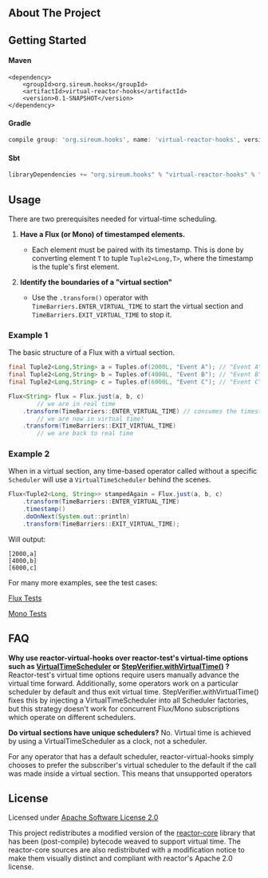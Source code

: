 <!-- ABOUT THE PROJECT -->
## About The Project

<!-- GETTING STARTED -->
## Getting Started

#### Maven
```maven
<dependency>
    <groupId>org.sireum.hooks</groupId>
    <artifactId>virtual-reactor-hooks</artifactId>
    <version>0.1-SNAPSHOT</version>
</dependency>
```

#### Gradle
```gradle
compile group: 'org.sireum.hooks', name: 'virtual-reactor-hooks', version: '0.1-SNAPSHOT'
```

#### Sbt
```sbt
libraryDependencies += "org.sireum.hooks" % "virtual-reactor-hooks" % "0.1-SNAPSHOT"
```

<!-- USAGE EXAMPLES -->
## Usage

There are two prerequisites needed for virtual-time scheduling.
1. **Have a Flux (or Mono) of timestamped elements.**
    * Each element must be paired with its timestamp. This is done by converting element `T` to tuple `Tuple2<Long,T>`, 
    where the timestamp is the tuple's first element.
    
2. **Identify the boundaries of a "virtual section"**
    * Use the `.transform()` operator with `TimeBarriers.ENTER_VIRTUAL_TIME` to start the virtual section and 
    `TimeBarriers.EXIT_VIRTUAL_TIME` to stop it.

### Example 1
The basic structure of a Flux with a virtual section.
```java
final Tuple2<Long,String> a = Tuples.of(2000L, "Event A"); // "Event A" occurs at 2 sec
final Tuple2<Long,String> b = Tuples.of(4000L, "Event B"); // "Event B" occurs at 4 sec
final Tuple2<Long,String> c = Tuples.of(6000L, "Event C"); // "Event C" occurs at 6 sec

Flux<String> flux = Flux.just(a, b, c)
        // we are in real time
    .transform(TimeBarriers::ENTER_VIRTUAL_TIME) // consumes the timestamps
        // we are now in virtual time!
    .transform(TimeBarriers::EXIT_VIRTUAL_TIME)
        // we are back to real time
```

### Example 2
When in a virtual section, any time-based operator called without a specific `Scheduler` will use a `VirtualTimeScheduler` behind the scenes.
```java
Flux<Tuple2<Long, String>> stampedAgain = Flux.just(a, b, c)
    .transform(TimeBarriers::ENTER_VIRTUAL_TIME)
    .timestamp()
    .doOnNext(System.out::println)
    .transform(TimeBarriers::EXIT_VIRTUAL_TIME);
```
Will output:
```
[2000,a]
[4000,b]
[6000,c]
```

For many more examples, see the test cases:

[Flux Tests](src/test/java/org/sireum/hooks/FluxHooksTest.java)

[Mono Tests](src/test/java/org/sireum/hooks/MonoHooksTest.java)

<!-- FAQ -->
## FAQ

**Why use reactor-virtual-hooks over reactor-test's virtual-time options such as
[VirtualTimeScheduler](https://projectreactor.io/docs/test/release/api/reactor/test/scheduler/VirtualTimeScheduler.html)
or
[StepVerifier.withVirtualTime()](https://projectreactor.io/docs/test/release/api/reactor/test/StepVerifier.html#withVirtualTime-java.util.function.Supplier-)
?**
Reactor-test's virtual time options require users manually advance the virtual time forward. Additionally, some
operators work on a particular scheduler by default and thus exit virtual time. StepVerifier.withVirtualTime() fixes
this by injecting a VirtualTimeScheduler into all Scheduler factories, but this strategy doesn't work for concurrent 
Flux/Mono subscriptions which operate on different schedulers.

**Do virtual sections have unique schedulers?** No. Virtual time is achieved by using a VirtualTimeScheduler as a
clock, not a scheduler.

For any operator that has a default scheduler, reactor-virtual-hooks
simply chooses to prefer the subscriber's virtual scheduler to the default if the call was made inside a virtual 
section. This means that 
unsupported operators

<!-- LICENSE -->
## License
Licensed under [Apache Software License 2.0](www.apache.org/licenses/LICENSE-2.0)

This project redistributes a modified version of the 
[reactor-core](https://github.com/reactor/reactor-core/blob/master/README.md) library that has been (post-compile)
bytecode weaved to support virtual time. The reactor-core sources are also redistributed with 
a modification notice to make them visually distinct and compliant with reactor's Apache 2.0 license.